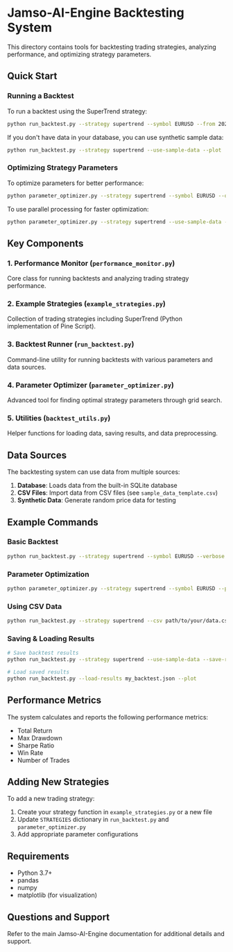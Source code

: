 # Jamso-AI-Engine Backtesting System

This directory contains tools for backtesting trading strategies, analyzing performance, and optimizing strategy parameters.

## Quick Start

### Running a Backtest

To run a backtest using the SuperTrend strategy:

```bash
python run_backtest.py --strategy supertrend --symbol EURUSD --from 2024-01-01 --to 2024-04-30 --plot
```

If you don't have data in your database, you can use synthetic sample data:

```bash
python run_backtest.py --strategy supertrend --use-sample-data --plot
```

### Optimizing Strategy Parameters

To optimize parameters for better performance:

```bash
python parameter_optimizer.py --strategy supertrend --symbol EURUSD --objective sharpe --max-evals 50 --visualize
```

To use parallel processing for faster optimization:

```bash
python parameter_optimizer.py --strategy supertrend --use-sample-data --parallel --cores 4
```

## Key Components

### 1. Performance Monitor (`performance_monitor.py`)
Core class for running backtests and analyzing trading strategy performance.

### 2. Example Strategies (`example_strategies.py`)
Collection of trading strategies including SuperTrend (Python implementation of Pine Script).

### 3. Backtest Runner (`run_backtest.py`)
Command-line utility for running backtests with various parameters and data sources.

### 4. Parameter Optimizer (`parameter_optimizer.py`)
Advanced tool for finding optimal strategy parameters through grid search.

### 5. Utilities (`backtest_utils.py`)
Helper functions for loading data, saving results, and data preprocessing.

## Data Sources

The backtesting system can use data from multiple sources:

1. **Database**: Loads data from the built-in SQLite database
2. **CSV Files**: Import data from CSV files (see `sample_data_template.csv`)
3. **Synthetic Data**: Generate random price data for testing

## Example Commands

### Basic Backtest
```bash
python run_backtest.py --strategy supertrend --symbol EURUSD --verbose --plot
```

### Parameter Optimization
```bash
python parameter_optimizer.py --strategy supertrend --symbol EURUSD --params '{"fact": [2.0, 2.5, 3.0], "atr_len": [10, 14, 21]}'
```

### Using CSV Data
```bash
python run_backtest.py --strategy supertrend --csv path/to/your/data.csv --plot
```

### Saving & Loading Results
```bash
# Save backtest results
python run_backtest.py --strategy supertrend --use-sample-data --save-results my_backtest

# Load saved results
python run_backtest.py --load-results my_backtest.json --plot
```

## Performance Metrics

The system calculates and reports the following performance metrics:

- Total Return
- Max Drawdown
- Sharpe Ratio
- Win Rate
- Number of Trades

## Adding New Strategies

To add a new trading strategy:

1. Create your strategy function in `example_strategies.py` or a new file
2. Update `STRATEGIES` dictionary in `run_backtest.py` and `parameter_optimizer.py`
3. Add appropriate parameter configurations

## Requirements

- Python 3.7+
- pandas
- numpy
- matplotlib (for visualization)

## Questions and Support

Refer to the main Jamso-AI-Engine documentation for additional details and support.
